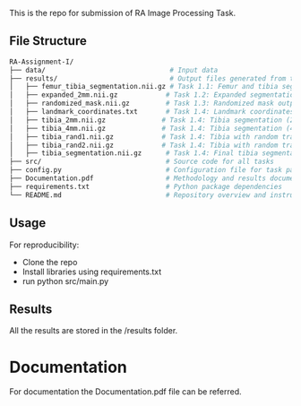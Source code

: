 This is the repo for submission of RA Image Processing Task. 

## File Structure 

``` bash
RA-Assignment-I/
├── data/                               # Input data
├── results/                            # Output files generated from tasks
│   ├── femur_tibia_segmentation.nii.gz # Task 1.1: Femur and tibia segmentation
│   ├── expanded_2mm.nii.gz            # Task 1.2: Expanded segmentation (2mm margin)
│   ├── randomized_mask.nii.gz         # Task 1.3: Randomized mask output
│   ├── landmark_coordinates.txt       # Task 1.4: Landmark coordinates
│   ├── tibia_2mm.nii.gz              # Task 1.4: Tibia segmentation (2mm resolution)
│   ├── tibia_4mm.nii.gz              # Task 1.4: Tibia segmentation (4mm resolution)
│   ├── tibia_rand1.nii.gz            # Task 1.4: Tibia with random transform 1
│   ├── tibia_rand2.nii.gz            # Task 1.4: Tibia with random transform 2
│   ├── tibia_segmentation.nii.gz      # Task 1.4: Final tibia segmentation
├── src/                               # Source code for all tasks
├── config.py                          # Configuration file for task parameters
├── Documentation.pdf                  # Methodology and results documentation
├── requirements.txt                   # Python package dependencies
└── README.md                          # Repository overview and instructions
```

## Usage 

For reproducibility: 

- Clone the repo
- Install libraries using requirements.txt
- run python src/main.py

## Results 

All the results are stored in the /results folder. 

# Documentation 

For documentation the Documentation.pdf file can be referred.
